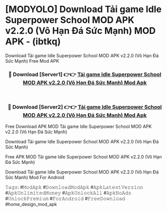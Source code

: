 # [MODYOLO] Download Tải game Idle Superpower School MOD APK v2.2.0 (Vô Hạn Đá Sức Mạnh) MOD APK - (ibtkq)
Download Tải game Idle Superpower School MOD APK v2.2.0 (Vô Hạn Đá Sức Mạnh) Free Mod APK

<div align="center">
<h3>🔴 Download [Server1] 👉👉 <a href="https://apk-comot.site?title=Tải_game_Idle_Superpower_School_MOD_APK_v2.2.0_(Vô_Hạn_Đá_Sức_Mạnh)">Tải game Idle Superpower School MOD APK v2.2.0 (Vô Hạn Đá Sức Mạnh) Mod Apk</a></h3><br>

<h3>🔴 Download [Server2] 👉👉 <a href="https://apk-comot.site?title=Tải_game_Idle_Superpower_School_MOD_APK_v2.2.0_(Vô_Hạn_Đá_Sức_Mạnh)">Tải game Idle Superpower School MOD APK v2.2.0 (Vô Hạn Đá Sức Mạnh) Mod Apk</a></h3>
</div>


Free Download APK MOD Tải game Idle Superpower School MOD APK v2.2.0 (Vô Hạn Đá Sức Mạnh)

Download Tải game Idle Superpower School MOD APK v2.2.0 (Vô Hạn Đá Sức Mạnh) 

Free APK MOD Tải game Idle Superpower School MOD APK v2.2.0 (Vô Hạn Đá Sức Mạnh) 

Download Tải game Idle Superpower School MOD APK v2.2.0 (Vô Hạn Đá Sức Mạnh) Mod For Android

𝚃𝚊𝚐𝚜: #𝙼𝚘𝚍𝙰𝚙𝚔 #𝙳𝚘𝚠𝚗𝚕𝚘𝚊𝚍𝙼𝚘𝚍𝙰𝚙𝚔 #𝙰𝚙𝚔𝙻𝚊𝚝𝚎𝚜𝚝𝚅𝚎𝚛𝚜𝚒𝚘𝚗 #𝙰𝚙𝚔𝚄𝚗𝚕𝚒𝚖𝚒𝚝𝚎𝚍𝙼𝚘𝚗𝚎𝚢 #𝙰𝚙𝚔𝚄𝚗𝚕𝚘𝚌𝚔𝙰𝚕𝚕 #𝙰𝚙𝚔𝙽𝚘𝙰𝚍𝚜 #𝚄𝚗𝚕𝚘𝚌𝚔𝙿𝚛𝚎𝚖𝚒𝚞𝚖 #𝙵𝚘𝚛𝙰𝚗𝚍𝚛𝚘𝚒𝚍 #𝙵𝚛𝚎𝚎𝙳𝚘𝚠𝚗𝚕𝚘𝚊𝚍 #home_design_mod_apk